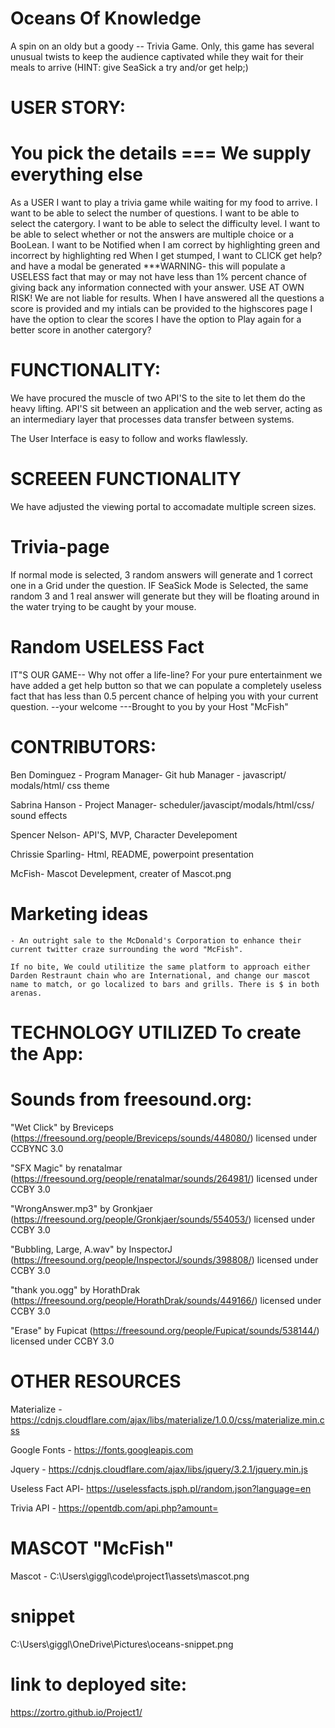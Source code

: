 # Oceans Of Knowledge

A spin on an oldy but a goody -- Trivia Game.
Only, this game has several unusual twists to keep the audience captivated while they wait for their meals to arrive (HINT: give SeaSick a try and/or get help;) 
<!-- // hahahaha -->

# USER STORY:

#  You pick the details === We supply everything else
As a USER I want to play a trivia game while waiting for my food to arrive.
I want to be able to select the number of questions.
I want to be able to select the catergory.
I want to be able to select the difficulty level.
I want to be able to select whether or not the answers are multiple choice or a BooLean.
I want to be Notified when I am correct by highlighting green and incorrect by highlighting red
When I get stumped, I want to CLICK get help? and have a modal be generated
     ***WARNING- this will populate a USELESS fact that may or may not have less than 1% percent chance of giving back any information connected with your answer. USE AT OWN RISK! We are not liable for results.
When I have answered all the questions a score is provided and my intials can be provided to the highscores page
I have the option to clear the scores
I have the option to Play again for a better score in another catergory?

# FUNCTIONALITY:
We have procured the muscle of two API'S to the site to let them do the heavy lifting. API'S sit between an application and the web server, acting as an intermediary layer that processes data transfer between systems.

The User Interface is easy to follow and works flawlessly.

# SCREEEN FUNCTIONALITY
We have adjusted the viewing portal to accomadate multiple screen sizes.

# Trivia-page
If normal mode is selected, 3 random answers will generate and 1 correct one in a Grid under the question.
IF SeaSick Mode is Selected, the same random 3 and 1 real answer will generate but they will be floating around in the water trying to be caught by your mouse. 

# Random USELESS Fact
IT"S OUR GAME-- Why not offer a life-line? 
For your pure entertainment we have added a get help button so that we can populate a completely useless fact that has less than 0.5 percent chance of helping you with your current question.
--your welcome
  ---Brought to you by your Host "McFish"


# CONTRIBUTORS:
Ben Dominguez - Program Manager- Git hub Manager - javascript/ modals/html/ css theme

Sabrina Hanson - Project Manager- scheduler/javascipt/modals/html/css/ sound effects

Spencer Nelson- API'S, MVP, Character Develepoment

Chrissie Sparling- Html, README, powerpoint presentation

McFish- Mascot Develepment, creater of Mascot.png

# Marketing ideas
    - An outright sale to the McDonald's Corporation to enhance their current twitter craze surrounding the word "McFish". 

    If no bite, We could utilitize the same platform to approach either Darden Restraunt chain who are International, and change our mascot name to match, or go localized to bars and grills. There is $ in both arenas.


# TECHNOLOGY UTILIZED To create the App:

# Sounds from freesound.org:

"Wet Click" by Breviceps (https://freesound.org/people/Breviceps/sounds/448080/) licensed under CCBYNC 3.0

"SFX Magic" by renatalmar (https://freesound.org/people/renatalmar/sounds/264981/) licensed under CCBY 3.0

"WrongAnswer.mp3" by Gronkjaer (https://freesound.org/people/Gronkjaer/sounds/554053/) licensed under CCBY 3.0

"Bubbling, Large, A.wav" by InspectorJ (https://freesound.org/people/InspectorJ/sounds/398808/) licensed under CCBY 3.0

"thank you.ogg" by HorathDrak (https://freesound.org/people/HorathDrak/sounds/449166/) licensed under CCBY 3.0

"Erase" by Fupicat (https://freesound.org/people/Fupicat/sounds/538144/) licensed under CCBY 3.0

# OTHER RESOURCES

Materialize - https://cdnjs.cloudflare.com/ajax/libs/materialize/1.0.0/css/materialize.min.css

Google Fonts - https://fonts.googleapis.com

Jquery - https://cdnjs.cloudflare.com/ajax/libs/jquery/3.2.1/jquery.min.js

Useless Fact API- https://uselessfacts.jsph.pl/random.json?language=en

Trivia API - https://opentdb.com/api.php?amount=

# MASCOT "McFish"

Mascot - C:\Users\giggl\code\project1\assets\mascot.png

# snippet
C:\Users\giggl\OneDrive\Pictures\oceans-snippet.png


# link to deployed site:
https://zortro.github.io/Project1/
